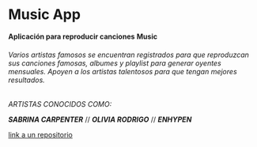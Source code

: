 # Music App

**Aplicación para reproducir canciones** 
__Music__
###### Varios artistas famosos se encuentran registrados para que reproduzcan sus canciones famosas, albumes y playlist para generar oyentes mensuales. Apoyen a los artistas talentosos para que tengan mejores resultados.


*ARTISTAS CONOCIDOS COMO:*

___SABRINA CARPENTER___ //
***OLIVIA RODRIGO*** //
___ENHYPEN___


[link a un repositorio](https://github.com/Auroratchh/music_app_practice.git)